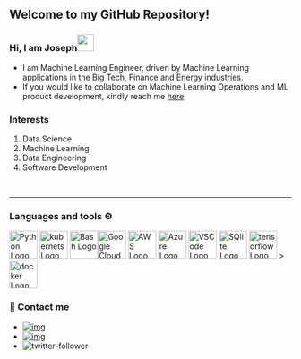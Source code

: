 ## Welcome to my GitHub Repository!
### Hi, I am Joseph<img src="https://raw.githubusercontent.com/MartinHeinz/MartinHeinz/master/wave.gif" width="30px">
* I am Machine Learning Engineer, driven by Machine Learning applications in the Big Tech, Finance and Energy industries.
* If you would like to collaborate on Machine Learning Operations and ML product development, 
kindly reach me [here](https://www.linkedin.com/in/josepholaide/)

### Interests

1. Data Science
2. Machine Learning
3. Data Engineering
4. Software Development


<br/>

---

### Languages and tools ⚙️
<!-- For more icons please follow  https://github.com/MikeCodesDotNET/ColoredBadges -->
<p>
<img src="https://cdn.worldvectorlogo.com/logos/python-5.svg" alt="Python Logo" width="50" height="50"/> <img src="https://github.com/Josepholaidepetro/olaidejoseph/blob/main/svgs/kubernets.svg" alt="kubernets Logo" width="50" height="50"/> <img src="https://cdn.worldvectorlogo.com/logos/bash-1.svg" alt="Bash Logo" width="50" height="50"/><img src="https://github.com/Josepholaidepetro/olaidejoseph/blob/main/svgs/google-cloud-1.svg" alt="Google Cloud Logo" width="50" height="50"/> <img src="https://cdn.worldvectorlogo.com/logos/aws-2.svg" alt="AWS Logo" width="50" height="50"/> <img src="https://cdn.worldvectorlogo.com/logos/azure-1.svg" alt="Azure Logo" width="50" height="50"/> <img src="https://cdn.worldvectorlogo.com/logos/visual-studio-code-1.svg" alt="VSCode Logo" width="50" height="50"/> <img src="https://github.com/Josepholaidepetro/olaidejoseph/blob/main/svgs/sqlite.svg" alt="SQlite Logo" width="50" height="50"/> <img src="https://github.com/Josepholaidepetro/olaidejoseph/blob/main/svgs/tensorflow-2.svg" alt="tensorflow Logo" width="50" height="50"/> > <img src="https://github.com/Josepholaidepetro/olaidejoseph/blob/main/svgs/docker-3.svg" alt="docker Logo" width="50" height="50"/>
  


### 💬 Contact me

* [![img](https://img.shields.io/badge/LinkedIn-0077B5?style=for-the-badge&logo=linkedin&logoColor=white)](https://www.linkedin.com/in/josepholaide/) 
* [![img](https://img.shields.io/badge/Gmail-D14836?style=for-the-badge&logo=gmail&logoColor=white)](josepholaide10@gmail.com)
* ![twitter-follower](https://img.shields.io/twitter/follow/ace_sprint?style=social)
